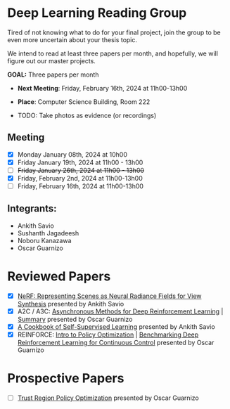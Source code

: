 # Deep Learning Reading Group

Tired of not knowing what to do for your final project, join the group to be even more uncertain about your thesis topic.

We intend to read at least three papers per month, and hopefully, we will figure out our master projects.

**GOAL:** Three papers per month

- **Next Meeting**: Friday, February 16th, 2024 at 11h00-13h00
- **Place**: Computer Science Building, Room 222

- TODO: Take photos as evidence (or recordings)

## Meeting
- [x] Monday January 08th, 2024 at 10h00
- [x] Friday January 19th, 2024 at 11h00 - 13h00
- [ ] ~~Friday January 26th, 2024 at 11h00 - 13h00~~
- [x] Friday, February 2nd, 2024 at 11h00-13h00
- [ ] Friday, February 16th, 2024 at 11h00-13h00

## Integrants:
- Ankith Savio
- Sushanth Jagadeesh
- Noboru Kanazawa
- Oscar Guarnizo

# Reviewed Papers
- [x] [NeRF: Representing Scenes as Neural Radiance Fields for View Synthesis](https://arxiv.org/pdf/2003.08934.pdf) presented by Ankith Savio
- [x] A2C / A3C: [Asynchronous Methods for Deep Reinforcement Learning](https://arxiv.org/abs/1602.01783) | [Summary](https://github.com/ZosoV/rl_comparison/blob/main/notes/002_A2C_A3C.md) presented by Oscar Guarnizo
- [x] [A Cookbook of Self-Supervised Learning](https://arxiv.org/pdf/2304.12210.pdf) presented by Ankith Savio
- [x] REINFORCE: [Intro to Policy Optimization](https://spinningup.openai.com/en/latest/spinningup/rl_intro3.html) | [Benchmarking Deep Reinforcement Learning for Continuous Control](https://arxiv.org/abs/1604.06778) presented by Oscar Guarnizo

# Prospective Papers
- [ ] [Trust Region Policy Optimization](https://arxiv.org/pdf/1502.05477.pdf) presented by Oscar Guarnizo






